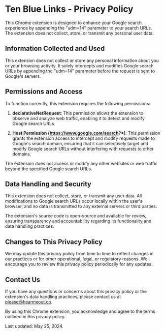 # Ten Blue Links - Privacy Policy

This Chrome extension is designed to enhance your Google search experience by appending the "udm=14" parameter to your search URLs. The extension does not collect, store, or transmit any personal user data.

## Information Collected and Used
This extension does not collect or store any personal information about you or your browsing activity. It solely intercepts and modifies Google search URLs by appending the "udm=14" parameter before the request is sent to Google's servers.

## Permissions and Access
To function correctly, this extension requires the following permissions:

1. **declarativeNetRequest**: This permission allows the extension to observe and analyze web traffic, enabling it to detect and modify Google search URLs.

2. **Host Permission (https://www.google.com/search?*)**: This permission grants the extension access to intercept and modify requests made to Google's search domain, ensuring that it can selectively target and modify Google search URLs without interfering with requests to other domains.

The extension does not access or modify any other websites or web traffic beyond the specified Google search URLs.

## Data Handling and Security
This extension does not collect, store, or transmit any user data. All modifications to Google search URLs occur locally within the user's browser, and no data is transmitted to any external servers or third parties.

The extension's source code is open-source and available for review, ensuring transparency and accountability regarding its functionality and data handling practices.

## Changes to This Privacy Policy
We may update this privacy policy from time to time to reflect changes in our practices or for other operational, legal, or regulatory reasons. We encourage you to review this privacy policy periodically for any updates.

## Contact Us
If you have any questions or concerns about this privacy policy or the extension's data handling practices, please contact us at please@hearmeout.co.

By using this Chrome extension, you acknowledge and agree to the terms outlined in this privacy policy.

Last updated: May 25, 2024.